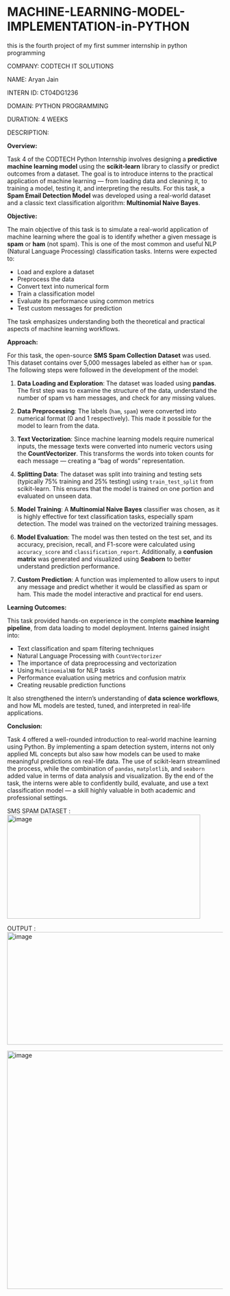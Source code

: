 # MACHINE-LEARNING-MODEL-IMPLEMENTATION-in-PYTHON

this is the fourth project of my first summer internship in python programming

COMPANY: CODTECH IT SOLUTIONS

NAME: Aryan Jain

INTERN ID: CT04DG1236

DOMAIN: PYTHON PROGRAMMING

DURATION: 4 WEEKS

DESCRIPTION:

**Overview:**

Task 4 of the CODTECH Python Internship involves designing a **predictive machine learning model** using the **scikit-learn** library to classify or predict outcomes from a dataset. The goal is to introduce interns to the practical application of machine learning — from loading data and cleaning it, to training a model, testing it, and interpreting the results. For this task, a **Spam Email Detection Model** was developed using a real-world dataset and a classic text classification algorithm: **Multinomial Naive Bayes**.



**Objective:**

The main objective of this task is to simulate a real-world application of machine learning where the goal is to identify whether a given message is **spam** or **ham** (not spam). This is one of the most common and useful NLP (Natural Language Processing) classification tasks. Interns were expected to:

* Load and explore a dataset
* Preprocess the data
* Convert text into numerical form
* Train a classification model
* Evaluate its performance using common metrics
* Test custom messages for prediction

The task emphasizes understanding both the theoretical and practical aspects of machine learning workflows.



**Approach:**

For this task, the open-source **SMS Spam Collection Dataset** was used. This dataset contains over 5,000 messages labeled as either `ham` or `spam`. The following steps were followed in the development of the model:

1. **Data Loading and Exploration**:
   The dataset was loaded using **pandas**. The first step was to examine the structure of the data, understand the number of spam vs ham messages, and check for any missing values.

2. **Data Preprocessing**:
   The labels (`ham`, `spam`) were converted into numerical format (0 and 1 respectively). This made it possible for the model to learn from the data.

3. **Text Vectorization**:
   Since machine learning models require numerical inputs, the message texts were converted into numeric vectors using the **CountVectorizer**. This transforms the words into token counts for each message — creating a “bag of words” representation.

4. **Splitting Data**:
   The dataset was split into training and testing sets (typically 75% training and 25% testing) using `train_test_split` from scikit-learn. This ensures that the model is trained on one portion and evaluated on unseen data.

5. **Model Training**:
   A **Multinomial Naive Bayes** classifier was chosen, as it is highly effective for text classification tasks, especially spam detection. The model was trained on the vectorized training messages.

6. **Model Evaluation**:
   The model was then tested on the test set, and its accuracy, precision, recall, and F1-score were calculated using `accuracy_score` and `classification_report`. Additionally, a **confusion matrix** was generated and visualized using **Seaborn** to better understand prediction performance.

7. **Custom Prediction**:
   A function was implemented to allow users to input any message and predict whether it would be classified as spam or ham. This made the model interactive and practical for end users.



**Learning Outcomes:**

This task provided hands-on experience in the complete **machine learning pipeline**, from data loading to model deployment. Interns gained insight into:

* Text classification and spam filtering techniques
* Natural Language Processing with `CountVectorizer`
* The importance of data preprocessing and vectorization
* Using `MultinomialNB` for NLP tasks
* Performance evaluation using metrics and confusion matrix
* Creating reusable prediction functions

It also strengthened the intern’s understanding of **data science workflows**, and how ML models are tested, tuned, and interpreted in real-life applications.



**Conclusion:**

Task 4 offered a well-rounded introduction to real-world machine learning using Python. By implementing a spam detection system, interns not only applied ML concepts but also saw how models can be used to make meaningful predictions on real-life data. The use of scikit-learn streamlined the process, while the combination of `pandas`, `matplotlib`, and `seaborn` added value in terms of data analysis and visualization. By the end of the task, the interns were able to confidently build, evaluate, and use a text classification model — a skill highly valuable in both academic and professional settings.

SMS SPAM DATASET : <img width="451" height="243" alt="image" src="https://github.com/user-attachments/assets/1b3abeb5-b950-494d-8e30-1cebc89e5d82" />

OUTPUT : <img width="531" height="263" alt="image" src="https://github.com/user-attachments/assets/2ae6f7c9-cb4b-4d03-b165-f07b7e7a0510" />

<img width="675" height="556" alt="image" src="https://github.com/user-attachments/assets/5c4a9127-dcf8-4c8b-ae0a-968f8280a9e2" />



